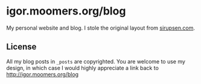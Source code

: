 # igor.moomers.org/blog

My personal website and blog.
I stole the original layout from [sirupsen.com](http://sirupsen.com/the-switch-to-github-pages/).

## License

All my blog posts in `_posts` are copyrighted. 
You are welcome to use my design, in which case I would highly appreciate a link back to http://igor.moomers.org/blog
